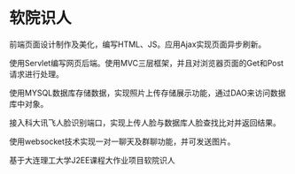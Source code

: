 # 软院识人
前端页面设计制作及美化，编写HTML、JS。应用Ajax实现页面异步刷新。

使用Servlet编写网页后端。使用MVC三层框架，并且对浏览器页面的Get和Post请求进行处理。

使用MYSQL数据库存储数据，实现照片上传存储展示功能，通过DAO来访问数据库中对象。

接入科大讯飞人脸识别端口，实现上传人脸与数据库人脸查找比对并返回结果。

使用websocket技术实现一对一聊天及群聊功能，并可发送图片。

基于大连理工大学J2EE课程大作业项目软院识人
